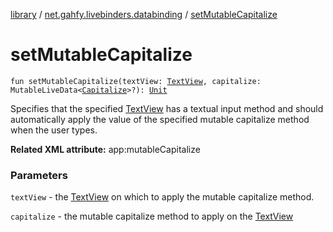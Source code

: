 [library](../index.md) / [net.gahfy.livebinders.databinding](index.md) / [setMutableCapitalize](./set-mutable-capitalize.md)

# setMutableCapitalize

`fun setMutableCapitalize(textView: `[`TextView`](https://developer.android.com/reference/android/widget/TextView.html)`, capitalize: MutableLiveData<`[`Capitalize`](https://developer.android.com/reference/android/text/method/TextKeyListener/Capitalize.html)`>?): `[`Unit`](https://kotlinlang.org/api/latest/jvm/stdlib/kotlin/-unit/index.html)

Specifies that the specified [TextView](https://developer.android.com/reference/android/widget/TextView.html) has a textual input method and should automatically apply
the value of the specified mutable capitalize method when the user types.

**Related XML attribute:** app:mutableCapitalize

### Parameters

`textView` - the [TextView](https://developer.android.com/reference/android/widget/TextView.html) on which to apply the mutable capitalize method.

`capitalize` - the mutable capitalize method to apply on the [TextView](https://developer.android.com/reference/android/widget/TextView.html)